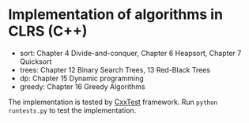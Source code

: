 # Implementation of algorithms in CLRS (C++)

<ul>
    <li> sort: Chapter 4 Divide-and-conquer, Chapter 6 Heapsort, Chapter 7 Quicksort </li>
    <li> trees: Chapter 12 Binary Search Trees, 13 Red-Black Trees </li>
    <li> dp: Chapter 15 Dynamic programming </li>
    <li> greedy: Chapter 16 Greedy Algorithms </li>
</ul>

The implementation is tested by [CxxTest](http://cxxtest.com/) framework. Run `python runtests.py` to test the implementation.
